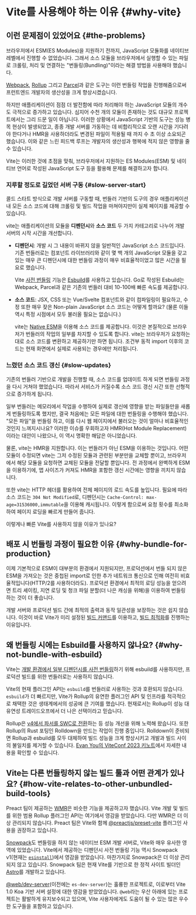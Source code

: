 # Vite를 사용해야 하는 이유 {#why-vite}

## 이런 문제점이 있었어요 {#the-problems}

브라우저에서 ESM(ES Modules)을 지원하기 전까지, JavaScript 모듈화를 네이티브 레벨에서 진행할 수 없었습니다. 그래서 소스 모듈을 브라우저에서 실행할 수 있는 파일로 크롤링, 처리 및 연결하는 "번들링(Bundling)"이라는 해결 방법을 사용해야 했습니다.

[Webpack](https://webpack.js.org/), [Rollup](https://rollupjs.org) 그리고 [Parcel](https://parceljs.org/)과 같은 도구는 이런 번들링 작업을 진행해줌으로써 프런트엔드 개발자의 생산성을 크게 향상시켰습니다.

하지만 애플리케이션이 점점 더 발전함에 따라 처리해야 하는 JavaScript 모듈의 개수도 극적으로 증가하고 있습니다. 심지어 수천 개의 모듈이 존재하는 것도 대규모 프로젝트에서는 그리 드문 일이 아닙니다. 이러한 상황에서 JavaScript 기반의 도구는 성능 병목 현상이 발생되었고, 종종 개발 서버를 가동하는 데 비합리적으로 오랜 시간을 기다려야 한다거나 HMR을 사용하더라도 변경된 파일이 적용될 때 까지 수 초 이상 소요되곤 했습니다. 이와 같은 느린 피드백 루프는 개발자의 생산성과 행복에 적지 않은 영향을 줄 수 있습니다.

Vite는 이러한 것에 초점을 맞춰, 브라우저에서 지원하는 ES Modules(ESM) 및 네이티브 언어로 작성된 JavaScript 도구 등을 활용해 문제를 해결하고자 합니다.

### 지루할 정도로 길었던 서버 구동 {#slow-server-start}

콜드 스타트 방식으로 개발 서버를 구동할 때, 번들러 기반의 도구의 경우 애플리케이션 내 모든 소스 코드에 대해 크롤링 및 빌드 작업을 마쳐야지만이 실제 페이지를 제공할 수 있습니다.

vite는 애플리케이션의 모듈을 **디펜던시**와 **소스 코드** 두 가지 카테고리로 나누어 개발 서버의 시작 시간을 개선합니다.

- **디펜던시**: 개발 시 그 내용이 바뀌지 않을 일반적인 JavaScript 소스 코드입니다. 기존 번들러로는 컴포넌트 라이브러리와 같이 몇 백 개의 JavaScript 모듈을 갖고 있는 매우 큰 디펜던시에 대한 번들링 과정이 매우 비효율적이었고 많은 시간을 필요로 했습니다.

  Vite [사전 번들링](./dep-pre-bundling.md) 기능은 [Esbuild](https://esbuild.github.io/)를 사용하고 있습니다. Go로 작성된 Esbuild는 Webpack, Parcel과 같은 기존의 번들러 대비 10-100배 빠른 속도를 제공합니다.

- **소스 코드**: JSX, CSS 또는 Vue/Svelte 컴포넌트와 같이 컴파일링이 필요하고, 수정 또한 매우 잦은 Non-plain JavaScript 소스 코드는 어떻게 할까요? (물론 이들 역시 특정 시점에서 모두 불러올 필요는 없습니다.)

  vite는 [Native ESM](https://developer.mozilla.org/en-US/docs/Web/JavaScript/Guide/Modules)을 이용해 소스 코드를 제공합니다. 이것은 본질적으로 브라우저가 번들러의 작업의 일부를 차지할 수 있도록 합니다. vite는 브라우저가 요청하는 대로 소스 코드를 변환하고 제공하기만 하면 됩니다. 조건부 동적 import 이후의 코드는 현재 화면에서 실제로 사용되는 경우에만 처리됩니다.

<script setup>
import bundlerSvg from '../images/bundler.svg?raw'
import esmSvg from '../images/esm.svg?raw'
</script>
<svg-image :svg="bundlerSvg" />
<svg-image :svg="esmSvg" />

### 느렸던 소스 코드 갱신 {#slow-updates}

기존의 번들러 기반으로 개발을 진행할 때, 소스 코드를 업데이트 하게 되면 번들링 과정을 다시 거쳐야 했었습니다. 따라서 서비스가 커질수록 소스 코드 갱신 시간 또한 선형적으로 증가하게 됩니다.

일부 번들러는 메모리에서 작업을 수행하여 실제로 갱신에 영향을 받는 파일들만을 새롭게 번들링하도록 했지만, 결국 처음에는 모든 파일에 대한 번들링을 수행해야 했습니다. "모든 파일"을 번들링 하고, 이를 다시 웹 페이지에서 불러오는 것이 얼마나 비효율적인 것인지 느껴지시나요? 이러한 이슈를 우회하고자 HMR(Hot Module Replacement) 이라는 대안이 나왔으나, 이 역시 명확한 해답은 아니었습니다.

물론, vite는 HMR을 지원합니다. 이는 번들러가 아닌 ESM을 이용하는 것입니다. 어떤 모듈이 수정되면 vite는 그저 수정된 모듈과 관련된 부분만을 교체할 뿐이고, 브라우저에서 해당 모듈을 요청하면 교체된 모듈을 전달할 뿐입니다. 전 과정에서 완벽하게 ESM을 이용하기에, 앱 사이즈가 커져도 HMR을 포함한 갱신 시간에는 영향을 끼치지 않습니다.

또한 vite는 HTTP 헤더를 활용하여 전체 페이지의 로드 속도를 높입니다. 필요에 따라 소스 코드는 `304 Not Modified`로, 디펜던시는 `Cache-Control: max-age=31536000,immutable`을 이용해 캐시됩니다. 이렇게 함으로써 요청 횟수를 최소화하여 페이지 로딩을 빠르게 만들어 줍니다.

이렇게나 빠른 Vite를 사용하지 않을 이유가 있나요?

## 배포 시 번들링 과정이 필요한 이유 {#why-bundle-for-production}

이제 기본적으로 ESM이 대부분의 환경에서 지원되지만, 프로덕션에서 번들 되지 않은 ESM을 가져오는 것은 중첩된 import로 인한 추가 네트워크 통신으로 인해 여전히 비효율적입니다(HTTP/2를 사용하더라도). 프로덕션 환경에서 최적의 로딩 성능을 얻으려면 트리 셰이킹, 지연 로딩 및 청크 파일 분할(더 나은 캐싱을 위해)을 이용하여 번들링 하는 것이 더 좋습니다.

개발 서버와 프로덕션 빌드 간에 최적의 출력과 동작 일관성을 보장하는 것은 쉽지 않습니다. 이것이 바로 Vite가 미리 설정된 [빌드 커맨드](./build.md)를 이용하고, [빌드 최적화](./features.md#build-optimizations)를 진행하는 이유입니다.

## 왜 번들링 시에는 Esbuild를 사용하지 않나요? {#why-not-bundle-with-esbuild}

Vite는 [개발 환경에서 일부 디펜던시를 사전 번들링](./dep-pre-bundling.md)하기 위해 esbuild를 사용하지만, 프로덕션 빌드를 위한 번들러로는 사용하지 않습니다.

Vite의 현재 플러그인 API는 `esbuild`를 번들러로 사용하는 것과 호환되지 않습니다. `esbuild`가 더 빠르지만, Vite가 Rollup의 유연한 플러그인 API 및 인프라를 적극적으로 채택한 것은 생태계에서의 성공에 큰 기여를 했습니다. 현재로서는 Rollup이 성능 대 유연성 트레이드오프에서 더 나은 선택이라고 믿습니다.

Rollup은 [v4에서 파서를 SWC로 전환](https://github.com/rollup/rollup/pull/5073)하는 등 성능 개선을 위해 노력해 왔습니다. 또한 Rollup의 Rust 포팅인 Rolldown을 만드는 작업이 진행 중입니다. Rolldown이 준비되면 Rollup과 esbuild를 모두 대체하여 빌드 성능을 크게 향상시키고 개발과 빌드 사이의 불일치를 제거할 수 있습니다. [Evan You의 ViteConf 2023 키노트](https://youtu.be/hrdwQHoAp0M)에서 자세한 내용을 확인할 수 있습니다.

## Vite는 다른 번들링하지 않는 빌드 툴과 어떤 관계가 있나요? {#how-vite-relates-to-other-unbundled-build-tools}

Preact 팀이 제공하는 [WMR](https://github.com/preactjs/wmr)은 비슷한 기능을 제공하고자 했습니다. Vite 개발 및 빌드를 위한 범용 Rollup 플러그인 API는 여기에서 영감을 받았습니다. 다만 WMR은 더 이상 관리되지 않습니다. Preact 팀은 Vite와 함께 [@preactjs/preset-vite](https://github.com/preactjs/preset-vite) 플러그인 사용을 권장하고 있습니다.

[Snowpack](https://www.snowpack.dev/)도 번들링을 하지 않는 네이티브 ESM 개발 서버로, Vite와 매우 유사한 영역에 있었습니다. Vite에서 제공하는 디펜던시 사전 번들링 기능 역시 Snowpack v1(현재는 [`esinstall`](https://github.com/snowpackjs/snowpack/tree/main/esinstall))에서 영감을 받았습니다. 마찬가지로 Snowpack은 더 이상 관리되지 않고 있습니다. Snowpack 팀은 현재 Vite를 기반으로 한 정적 사이트 빌더인 [Astro](https://astro.build/)를 개발하고 있습니다.

[@web/dev-server](https://modern-web.dev/docs/dev-server/overview/)(이전에는 `es-dev-server`)는 훌륭한 프로젝트로, 이로부터 Vite 1.0 Koa 기반 서버 설정에 대한 영감을 받았었습니다. `@web`라는 우산 아래에 있는 프로젝트는 활발하게 유지보수되고 있으며, Vite 사용자에게도 도움이 될 수 있는 많은 우수한 도구들을 포함하고 있습니다.